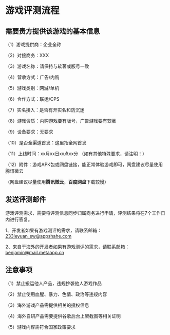 # 游戏评测流程

## 需要贵方提供该游戏的基本信息

（1）游戏提供商：企业全称

（2）对接商务：XXX

（3）游戏名称：请保持与软著或版号一致

（4）营收方式：广告/内购

（5）游戏类别：网游/单机

（6）合作方式：联运/CPS

（7）实名接入：是否有开实名和防沉迷

（8）游戏资质：内购游戏要有版号，广告游戏要有软著

（9）设备要求：无要求

（10）是否全渠道首发：这里指全网首发

（11）上线时间：xx月xx日xx点xx分 （如有其他特殊要求，请注明！）

（12）附件：游戏APK包或网盘链接，能正常体验游戏即可，网盘建议尽量使用腾讯微云

（网盘建议尽量使用**腾讯微云**，**百度网盘**下载较慢）

## 发送评测邮件

游戏评测需求，需要将评测信息同步归属商务进行申请，评测结果将在7个工作日内进行答复。

1、开发者如果有游戏测评的需求，请联系邮箱：233leyuan_sw@appshahe.com

2、来自于海外的开发者如果有游戏测评的需求，请联系邮箱：benjamin@mail.metaapp.cn

## 注意事项

（1）禁止搬运他人产品，违规抄袭他人游戏作品

（2）禁止使用血腥、暴力、色情、政治等违规内容

（3）海外游戏产品需提供相关的授权信息

（4）海外自研产品需要提供谷歌后台上架截图等相关证明

（5）游戏内容需符合国家政策要求